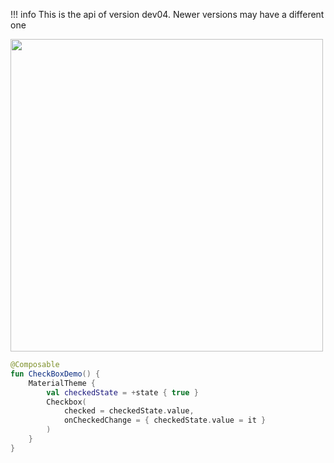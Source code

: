!!! info
    This is the api of version dev04. Newer versions may have a different one

<p align="left">
  <img src ="/images/CheckboxDemo.png" height=500 />
</p>

```kotlin
@Composable
fun CheckBoxDemo() {
    MaterialTheme {
        val checkedState = +state { true }
        Checkbox(
            checked = checkedState.value,
            onCheckedChange = { checkedState.value = it }
        )
    }
}
```